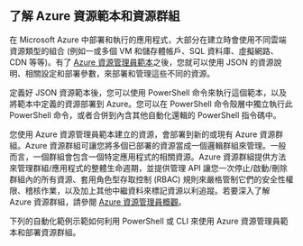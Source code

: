 ## 了解 Azure 資源範本和資源群組

在 Microsoft Azure 中部署和執行的應用程式，大部分在建立時會使用不同雲端資源類型的組合 (例如一或多個 VM 和儲存體帳戶、SQL 資料庫、虛擬網路、CDN 等等)。有了 [Azure 資源管理員範本](../resource-group-authoring-templates.md)之後，您就可以使用 JSON 的資源說明、相關設定和部署參數，來部署和管理這些不同的資源。

定義好 JSON 資源範本後，您可以使用 PowerShell 命令來執行這個範本，以及將範本中定義的資源部署到 Azure。您可以在 PowerShell 命令殼層中獨立執行此 PowerShell 命令，或者合併到內含其他自動化還輯的 PowerShell 指令碼中。

您使用 Azure 資源管理員範本建立的資源，會部署到新的或現有 Azure 資源群組。Azure 資源群組可讓您將多個已部署的資源當成一個邏輯群組來管理。一般而言，一個群組會包含一個特定應用程式的相關資源。Azure 資源群組提供方法來管理群組/應用程式的整體生命週期，並提供管理 API 讓您一次停止/啟動/刪除群組內的所有資源、套用角色型存取控制 (RBAC) 規則來嚴格管制它們的安全性權限、稽核作業，以及加上其他中繼資料來標記資源以利追蹤。若要深入了解 Azure 資源群組，請參閱 [Azure 資源管理員概觀](https://azure.microsoft.com/documentation/articles/resource-group-overview/)。

下列的自動化範例示範如何利用 PowerShell 或 CLI 來使用 Azure 資源管理員範本和部署資源群組。

<!---HONumber=Oct15_HO3-->